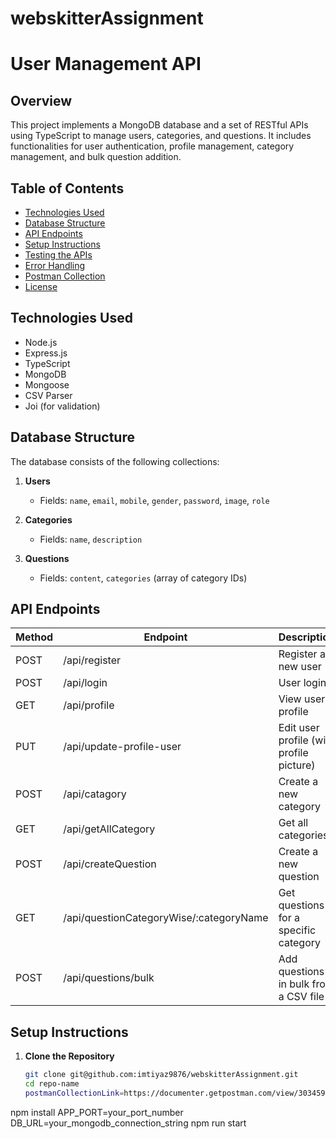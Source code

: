# webskitterAssignment
# User Management API

## Overview
This project implements a MongoDB database and a set of RESTful APIs using TypeScript to manage users, categories, and questions. It includes functionalities for user authentication, profile management, category management, and bulk question addition.

## Table of Contents
- [Technologies Used](#technologies-used)
- [Database Structure](#database-structure)
- [API Endpoints](#api-endpoints)
- [Setup Instructions](#setup-instructions)
- [Testing the APIs](#testing-the-apis)
- [Error Handling](#error-handling)
- [Postman Collection](#postman-collection)
- [License](#license)

## Technologies Used
- Node.js
- Express.js
- TypeScript
- MongoDB
- Mongoose
- CSV Parser
- Joi (for validation)

## Database Structure
The database consists of the following collections:
1. **Users**
   - Fields: `name`, `email`, `mobile`, `gender`, `password`, `image`, `role`

2. **Categories**
   - Fields: `name`, `description`

3. **Questions**
   - Fields: `content`, `categories` (array of category IDs)

## API Endpoints
| Method | Endpoint                                | Description                                   |
|--------|-----------------------------------------|-----------------------------------------------|
| POST   | /api/register                           | Register a new user                          |
| POST   | /api/login                              | User login                                   |
| GET    | /api/profile                            | View user profile                            |
| PUT    | /api/update-profile-user               | Edit user profile (with profile picture)    |
| POST   | /api/catagory                          | Create a new category                        |
| GET    | /api/getAllCategory                    | Get all categories                           |
| POST   | /api/createQuestion                     | Create a new question                        |
| GET    | /api/questionCategoryWise/:categoryName | Get questions for a specific category       |
| POST   | /api/questions/bulk                    | Add questions in bulk from a CSV file       |

## Setup Instructions
1. **Clone the Repository**
   ```bash
   git clone git@github.com:imtiyaz9876/webskitterAssignment.git
   cd repo-name
   postmanCollectionLink=https://documenter.getpostman.com/view/30345969/2sAY4sjQF1

npm install
APP_PORT=your_port_number
DB_URL=your_mongodb_connection_string
npm run start
